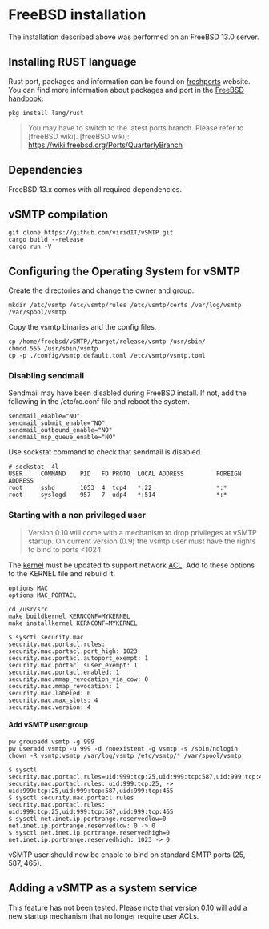 # FreeBSD installation

The installation described above was performed on an FreeBSD 13.0 server.

## Installing RUST language

Rust port, packages and information can be found on [freshports] website. You can find more information about packages and port in the [FreeBSD handbook].

[freshports]: https://www.freshports.org/lang/rust/
[FreeBSD handbook]: https://docs.freebsd.org/en/books/handbook/

```shell
pkg install lang/rust
```

> You may have to switch to the latest ports branch. Please refer to [freeBSD wiki]. 
[freeBSD wiki]: https://wiki.freebsd.org/Ports/QuarterlyBranch

## Dependencies

FreeBSD 13.x comes with all required dependencies.

## vSMTP compilation

```shell
git clone https://github.com/viridIT/vSMTP.git
cargo build --release
cargo run -V
```

## Configuring the Operating System for vSMTP

Create the directories and change the owner and group.

```shell
mkdir /etc/vsmtp /etc/vsmtp/rules /etc/vsmtp/certs /var/log/vsmtp /var/spool/vsmtp
```

Copy the vsmtp binaries and the config files.

```shell
cp /home/freebsd/vSMTP//target/release/vsmtp /usr/sbin/
chmod 555 /usr/sbin/vsmtp
cp -p ./config/vsmtp.default.toml /etc/vsmtp/vsmtp.toml
```

### Disabling sendmail

Sendmail may have been disabled during FreeBSD install. If not, add the following in the /etc/rc.conf file and reboot the system.

```shell
sendmail_enable="NO"
sendmail_submit_enable="NO"
sendmail_outbound_enable="NO"
sendmail_msp_queue_enable="NO"
```

Use sockstat command to check that sendmail is disabled.

```shell
# sockstat -4l
USER     COMMAND    PID   FD PROTO  LOCAL ADDRESS         FOREIGN ADDRESS
root     sshd       1053  4  tcp4   *:22                  *:*
root     syslogd    957   7  udp4   *:514                 *:*
```


### Starting with a non privileged user

> Version 0.10 will come with a mechanism to drop privileges at vSMTP startup.
> On current version (0.9) the vsmtp user must have the rights to bind to ports <1024.

The [kernel] must be updated to support network [ACL]. Add to these options to the KERNEL file and rebuild it.

[kernel]: https://docs.freebsd.org/en/books/handbook/kernelconfig/
[ACL]: https://docs.freebsd.org/en/books/handbook/mac/

``` 
options MAC
options MAC_PORTACL
```

```
cd /usr/src
make buildkernel KERNCONF=MYKERNEL
make installkernel KERNCONF=MYKERNEL
```

```shell
$ sysctl security.mac
security.mac.portacl.rules:
security.mac.portacl.port_high: 1023
security.mac.portacl.autoport_exempt: 1
security.mac.portacl.suser_exempt: 1
security.mac.portacl.enabled: 1
security.mac.mmap_revocation_via_cow: 0
security.mac.mmap_revocation: 1
security.mac.labeled: 0
security.mac.max_slots: 4
security.mac.version: 4
```

#### Add vSMTP user:group

```shell
pw groupadd vsmtp -g 999
pw useradd vsmtp -u 999 -d /noexistent -g vsmtp -s /sbin/nologin
chown -R vsmtp:vsmtp /var/log/vsmtp /etc/vsmtp/* /var/spool/vsmtp
```

```shell
$ sysctl security.mac.portacl.rules=uid:999:tcp:25,uid:999:tcp:587,uid:999:tcp:465
security.mac.portacl.rules: uid:999:tcp:25, -> uid:999:tcp:25,uid:999:tcp:587,uid:999:tcp:465
$ sysctl security.mac.portacl.rules
security.mac.portacl.rules: uid:999:tcp:25,uid:999:tcp:587,uid:999:tcp:465
$ sysctl net.inet.ip.portrange.reservedlow=0
net.inet.ip.portrange.reservedlow: 0 -> 0
$ sysctl net.inet.ip.portrange.reservedhigh=0
net.inet.ip.portrange.reservedhigh: 1023 -> 0
```

vSMTP user should now be enable to bind on standard SMTP ports (25, 587, 465).

## Adding a vSMTP as a system service

This feature has not been tested. 
Please note that version 0.10 will add a new startup mechanism that no longer require user ACLs.

